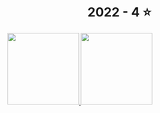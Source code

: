 <!-- AOC TILES BEGIN -->
<h1 align="center">
  2022 - 4 ⭐
</h1>
<a href="2022/02/02.kt">
  <img src="Media/02.png" width="161px">
</a>
<a href="2022/01/01.kt">
  <img src="Media/01.png" width="161px">
</a>
<!-- AOC TILES END -->
